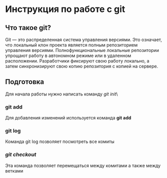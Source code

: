 # Инструкция по работе с git

## Что такое git?
Git — это распределенная система управления версиями. Это означает, что локальный клон проекта является полным репозиторием управления версиями. Полнофункциональные локальные репозитории упрощают работу в автономном режиме или в удаленном расположении. Разработчики фиксируют свою работу локально, а затем синхронизируют свою копию репозитория с копией на сервере.
## Подготовка
Для начала работы нужно написать команду *git init*\
### git add 
Для добавления изменений используется команда **git add**
### git log 
Команда git log позволяет посмотреть все комиты
### *git checkout* 
Эта команда позволяет перемещаться между комитами а также между ветками
